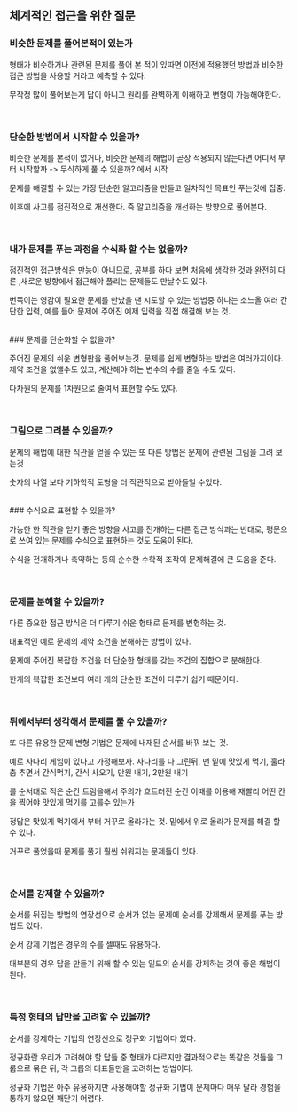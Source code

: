 ## 체계적인 접근을 위한 질문

### 비슷한 문제를 풀어본적이 있는가

형태가 비슷하거나 관련된 문제를 풀어 본 적이 있따면 이전에 적용했던 방법과 비슷한 접근 방법을 사용할 거라고 예측할 수 있다.

무작정 많이 풀어보는게 답이 아니고 원리를 완벽하게 이해하고 변형이 가능해야한다.

<br>

### 단순한 방법에서 시작할 수 있을까?

비슷한 문제를 본적이 없거나, 비슷한 문제의 해법이 곧장 적용되지 않는다면 어디서 부터 시작할까 -> 무식하게 풀 수 있을까? 에서 시작

문제를 해결할 수 있는 가장 단순한 알고리즘을 만들고 일차적인 목표인 푸는것에 집중.

이후에 사고를 점진적으로 개선한다. 즉 알고리즘을 개선하는 방향으로 풀어본다.

<br>

### 내가 문제를 푸는 과정을 수식화 할 수는 없을까?

점진적인 접근방식은 만능이 아니므로, 공부를 하다 보면 처음에 생각한 것과 완전히 다른 ,새로운 방향에서 접근해야 풀리는 문제들도 만날수도 있다.

번뜩이는 영감이 필요한 문제를 만났을 땐 시도할 수 있는 방법중 하나는 소느올 여러 간단한 입력, 예를 들어 문제에 주어진 예제 입력을 직접 해결해 보는 것.

<br>
### 문제를 단순화할 수 없을까?

주어진 문제의 쉬운 변형판을 풀어보는것. 문제를 쉽게 변형하는 방법은 여러가지이다. 제약 조건을 없앨수도 있고, 계산해야 하는 변수의 수를 줄일 수도 있다.

다차원의 문제를 1차원으로 줄여서 표현할 수도 있다.

<br>

### 그림으로 그려볼 수 있을까?

문제의 해법에 대한 직관을 얻을 수 있는 또 다른 방법은 문제에 관련된 그림을 그려 보는것

숫자의 나열 보다 기하학적 도형을 더 직관적으로 받아들일 수있다.

<br>
### 수식으로 표현할 수 있을까?

가능한 한 직관을 얻기 좋은 방향을 사고를 전개하는 다른 접근 방식과는 반대로, 평문으로 쓰여 있는 문제를 수식으로 표현하는 것도 도움이 된다.

수식을 전개하거나 축약하는 등의 순수한 수학적 조작이 문제해결에 큰 도움을 준다.

<br>

### 문제를 분해할 수 있을까?

다른 중요한 접근 방식은 더 다루기 쉬운 형태로 문제를 변형하는 것.

대표적인 예로 문제의 제약 조건을 분해하는 방법이 있다.

문제에 주어진 복잡한 조건을 더 단순한 형태를 갖는 조건의 집합으로 분해한다.

한개의 복잡한 조건보다 여러 개의 단순한 조건이 다루기 쉽기 때문이다.

<br>

### 뒤에서부터 생각해서 문제를 풀 수 있을까?

또 다른 유용한 문제 변형 기법은 문제에 내재된 순서를 바꿔 보는 것.

예로 사다리 게임이 있다고 가정해보자. 사다리를 다 그린뒤, 맨 밑에 맛있게 먹기, 훌라춤 추면서 간식먹기, 간식 사오기, 만원 내기, 2만원 내기

를 순서대로 적은 순간 트림을해서 주의가 흐트러진 순간 이때를 이용해 재빨리 어떤 칸을 찍어야 맛있게 먹기를 고를수 있는가

정답은 맛있게 먹기에서 부터 거꾸로 올라가는 것. 밑에서 위로 올라가 문제를 해결 할 수 있다.

거꾸로 풀었을때 문제를 풀기 훨씬 쉬워지는 문제들이 있다.

<br>

### 순서를 강제할 수 있을까?

순서를 뒤집는 방법의 연장선으로 순서가 없는 문제에 순서를 강제해서 문제를 푸는 방법도 있다.

순서 강제 기법은 경우의 수를 셀때도 유용하다.

대부분의 경우 답을 만들기 위해 할 수 있는 일드의 순서를 강제하는 것이 좋은 해법이 된다.

<br>

### 특정 형태의 답만을 고려할 수 있을까?

순서를 강제하는 기법의 연장선으로 정규화 기법이다 있다.

정규화란 우리가 고려해야 할 답들 중 형태가 다르지만 결과적으로는 똑같은 것들을 그룹으로 묶은 뒤, 각 그릅의 대표들만을 고려하는 방법이다.

정규화 기법은 아주 유용하지만 사용해야할 정규화 기법이 문제마다 매우 달라 경험을 통하지 않으면 깨닫기 어렵다.
